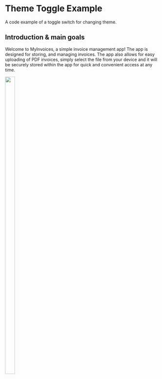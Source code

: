 # Theme Toggle Example

A code example of a toggle switch for changing theme. 

## Introduction & main goals

Welcome to MyInvoices, a simple invoice management app! The app is designed for storing, and managing invoices. The app also allows for easy uploading of PDF invoices, simply select the file from your device and it will be securely stored within the app for quick and convenient access at any time.

<img src="https://github.com/fildogan/dark_light_toggle_theme_example/raw/main/gif/1.1.1/HomePage.png"  width=25% height=50%>